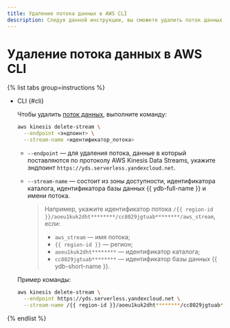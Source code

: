 ```yaml
---
title: Удаление потока данных в AWS CLI
description: Следуя данной инструкции, вы сможете удалить поток данных в AWS CLI.
---
```


# Удаление потока данных в AWS CLI

{% list tabs group=instructions %}

- CLI {#cli}

  Чтобы удалить [поток данных](../../concepts/glossary.md#stream-concepts), выполните команду:

  ```bash
  aws kinesis delete-stream \
    --endpoint <эндпоинт> \
    --stream-name <идентификатор_потока>
  ```

  * `--endpoint` — для удаления потока, данные в который поставляются по протоколу AWS Kinesis Data Streams, укажите эндпоинт `https://yds.serverless.yandexcloud.net`.
  * `--stream-name` — состоит из зоны доступности, идентификатора каталога, идентификатора базы данных {{ ydb-full-name }} и имени потока.

     >Например, укажите идентификатор потока `/{{ region-id }}/aoeu1kuk2dht********/cc8029jgtuab********/aws_stream`, если:
     >* `aws_stream` — имя потока;
     >* `{{ region-id }}` — регион;
     >* `aoeu1kuk2dht********` — идентификатор каталога;
     >* `cc8029jgtuab********` — идентификатор базы данных {{ ydb-short-name }}.

  Пример команды:

  ```bash
  aws kinesis delete-stream \
    --endpoint https://yds.serverless.yandexcloud.net \
    --stream-name /{{ region-id }}/aoeu1kuk2dht********/cc8029jgtuab********/aws_stream
  ```

{% endlist %}
